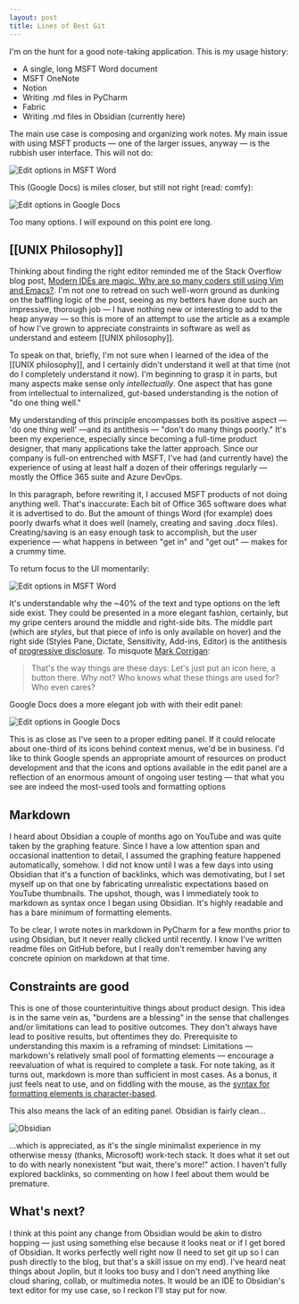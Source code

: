 ```yaml
---  
layout: post  
title: Lines of Best Git
---
```


I'm on the hunt for a good note-taking application. This is my usage history:

- A single, long MSFT Word document
- MSFT OneNote
- Notion
- Writing .md files in PyCharm
- Fabric
- Writing .md files in Obsidian (currently here)

The main use case is composing and organizing work notes. My main issue with using MSFT products — one of the larger issues, anyway — is the rubbish user interface. This will not do:

![Edit options in MSFT Word](https://belmead.github.io/blog/images/msft_word_editing.jpg "Edit options in MSFT Word")

This (Google Docs) is miles closer, but still not right (read: comfy):

![Edit options in Google Docs](https://belmead.github.io/blog/images/google_docs_editing.jpg "Edit options in Google Docs")

Too many options. I will expound on this point ere long.

## [[UNIX Philosophy]]

Thinking about finding the right editor reminded me of the Stack Overflow blog post, [Modern IDEs are magic. Why are so many coders still using Vim and Emacs?](https://stackoverflow.blog/2020/11/09/modern-ide-vs-vim-emacs/). I'm not one to retread on such well-worn ground as dunking on the baffling logic of the post, seeing as my betters have done such an impressive, thorough job — I have nothing new or interesting to add to the heap anyway — so this is more of an attempt to use the article as a example of how I've grown to appreciate constraints in software as well as understand and esteem [[UNIX philosophy]].

To speak on that, briefly, I'm not sure when I learned of the idea of the [[UNIX philosophy]], and I certainly didn't understand it well at that time (not do I completely understand it now). I'm beginning to grasp it in parts, but many aspects make sense only *intellectually*. One aspect that has gone from intellectual to internalized, gut-based understanding is the notion of "do one thing well."

My understanding of this principle encompasses both its positive aspect — 'do one thing well' —and its antithesis — "don't do many things poorly." It's been my experience, especially since becoming a full-time product designer, that many applications take the latter approach. Since our company is full-on entrenched with MSFT, I've had (and currently have) the experience of using at least half a dozen of their offerings regularly — mostly the Office 365 suite and Azure DevOps.

In this paragraph, before rewriting it, I accused MSFT products of not doing anything well. That's inaccurate: Each bit of Office 365 software does what it is advertised to do. But the amount of things Word (for example) does poorly dwarfs what it does well (namely, creating and saving .docx files). Creating/saving is an easy enough task to accomplish, but the user experience — what happens in between "get in" and "get out" — makes for a crummy time.

To return focus to the UI momentarily:

![Edit options in MSFT Word](https://belmead.github.io/blog/images/msft_word_editing.jpg "Edit options in MSFT Word")

It's understandable why the ~40% of the text and type options on the left side exist. They could be presented in a more elegant fashion, certainly, but my gripe centers around the middle and right-side bits. The middle part (which are *styles*, but that piece of info is only available on hover) and the right side (Styles Pane, Dictate, Sensitivity, Add-ins, Editor) is the antithesis of [progressive disclosure](https://www.nngroup.com/articles/progressive-disclosure/).  To misquote [Mark Corrigan](https://www.youtube.com/watch?v=Dh15fetq8MM):

> That's the way things are these days: Let's just put an icon here, a button there. Why not? Who knows what these things are used for? Who even cares?

Google Docs does a more elegant job with with their edit panel:

![Edit options in Google Docs](https://belmead.github.io/blog/images/google_docs_editing.jpg "Edit options in Google Docs")

This is as close as I've seen to a proper editing panel. If it could relocate about one-third of its icons behind context menus, we'd be in business. I'd like to think Google spends an appropriate amount of resources on product development and that the icons and options available in the edit panel are a reflection of an enormous amount of ongoing user testing — that what you see are indeed the most-used tools and formatting options 

## Markdown

I heard about Obsidian a couple of months ago on YouTube and was quite taken by the graphing feature. Since I have a low attention span and occasional inattention to detail, I assumed the graphing feature happened automatically, somehow. I did not know until I was a few days into using Obsidian that it's a function of backlinks, which was demotivating, but I set myself up on that one by fabricating unrealistic expectations based on YouTube thumbnails. The upshot, though, was I immediately took to markdown as syntax once I began using Obsidian. It's highly readable and has a bare minimum of formatting elements.

To be clear, I wrote notes in markdown in PyCharm for a few months prior to using Obsidian, but it never really clicked until recently. I know I've written readme files on GitHub before, but I really don't remember having any concrete opinion on markdown at that time.

## Constraints are good

This is one of those counterintuitive things about product design. This idea is in the same vein as, "burdens are a blessing" in the sense that challenges and/or limitations can lead to positive outcomes. They don't always have lead to positive results, but oftentimes they do. Prerequisite to understanding this maxim is a reframing of mindset: Limitations — markdown's relatively small pool of formatting elements — encourage a reevaluation of what is required to complete a task. For note taking, as it turns out, markdown is more than sufficient in most cases. As a bonus, it just feels neat to use, and on fiddling with the mouse, as the [syntax for formatting elements is character-based](https://www.markdownguide.org/basic-syntax/). 

This also means the lack of an editing panel. Obsidian is fairly clean...

![Obsidian](https://belmead.github.io/blog/images/obsidian.jpg)

...which is appreciated, as it's the single minimalist experience in my otherwise messy (thanks, Microsoft) work-tech stack. It does what it set out to do with nearly nonexistent "but wait, there's more!" action. I haven't fully explored backlinks, so commenting on how I feel about them would be premature.

## What's next?

I think at this point any change from Obsidian would be akin to distro hopping — just using something else because it looks neat or if I get bored of Obsidian. It works perfectly well right now (I need to set git up so I can push directly to the blog, but that's a skill issue on my end). I've heard neat things about Joplin, but it looks too busy and I don't need anything like cloud sharing, collab, or multimedia notes. It would be an IDE to Obsidian's text editor for my use case, so I reckon I'll stay put for now.